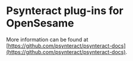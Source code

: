 # Psynteract plug-ins for OpenSesame

More information can be found at [https://github.com/psynteract/psynteract-docs](https://github.com/psynteract/psynteract-docs).